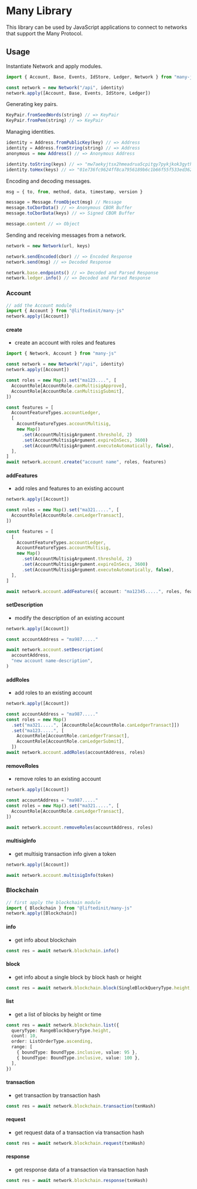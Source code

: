 # Many Library

This library can be used by JavaScript applications to connect to networks that
support the Many Protocol.

## Usage

Instantiate Network and apply modules.

```ts
import { Account, Base, Events, IdStore, Ledger, Network } from "many-js"

const network = new Network("/api", identity)
network.apply([Account, Base, Events, IdStore, Ledger])
```

Generating key pairs.

```ts
KeyPair.fromSeedWords(string) // => KeyPair
KeyPair.fromPem(string) // => KeyPair
```

Managing identities.

```ts
identity = Address.fromPublicKey(key) // => Address
identity = Address.fromString(string) // => Address
anonymous = new Address() // => Anonymous Address

identity.toString(keys) // => "mw7aekyjtsx2hmeadrua5cpitgy7pykjkok3gyth3ggsio4zwa"
identity.toHex(keys) // => "01e736fc9624ff8ca7956189b6c1b66f55f533ed362ca48c884cd20065";
```

Encoding and decoding messages.

```ts
msg = { to, from, method, data, timestamp, version }

message = Message.fromObject(msg) // Message
message.toCborData() // => Anonymous CBOR Buffer
message.toCborData(keys) // => Signed CBOR Buffer

message.content // => Object
```

Sending and receiving messages from a network.

```ts
network = new Network(url, keys)

network.sendEncoded(cbor) // => Encoded Response
network.send(msg) // => Decoded Response

network.base.endpoints() // => Decoded and Parsed Response
network.ledger.info() // => Decoded and Parsed Response
```

### Account

```ts
// add the Account module
import { Account } from "@liftedinit/many-js"
network.apply([Account])
```

#### create

- create an account with roles and features

```ts
import { Network, Account } from "many-js"

const network = new Network("/api", identity)
network.apply([Account])

const roles = new Map().set("ma123....", [
  AccountRole[AccountRole.canMultisigApprove],
  AccountRole[AccountRole.canMultisigSubmit],
])

const features = [
  AccountFeatureTypes.accountLedger,
  [
    AccountFeatureTypes.accountMultisig,
    new Map()
      .set(AccountMultisigArgument.threshold, 2)
      .set(AccountMultisigArgument.expireInSecs, 3600)
      .set(AccountMultisigArgument.executeAutomatically, false),
  ],
]
await network.account.create("account name", roles, features)
```

#### addFeatures

- add roles and features to an existing account

```ts
network.apply([Account])

const roles = new Map().set("ma321.....", [
  AccountRole[AccountRole.canLedgerTransact],
])

const features = [
  [
    AccountFeatureTypes.accountLedger,
    AccountFeatureTypes.accountMultisig,
    new Map()
      .set(AccountMultisigArgument.threshold, 2)
      .set(AccountMultisigArgument.expireInSecs, 3600)
      .set(AccountMultisigArgument.executeAutomatically, false),
  ],
]

await network.account.addFeatures({ account: "ma12345.....", roles, features })
```

#### setDescription

- modify the description of an existing account

```ts
network.apply([Account])

const accountAddress = "ma987....."

await network.account.setDescription(
  accountAddress,
  "new account name-description",
)
```

#### addRoles

- add roles to an existing account

```ts
network.apply([Account])

const accountAddress = "ma987....."
const roles = new Map()
  .set("ma321.....", [AccountRole[AccountRole.canLedgerTransact]])
  .set("ma123.....", [
    AccountRole[AccountRole.canLedgerTransact],
    AccountRole[AccountRole.canLedgerSubmit],
  ])
await network.account.addRoles(accountAddress, roles)
```

#### removeRoles

- remove roles to an existing account

```ts
network.apply([Account])

const accountAddress = "ma987....."
const roles = new Map().set("ma321.....", [
  AccountRole[AccountRole.canLedgerTransact],
])

await network.account.removeRoles(accountAddress, roles)
```

#### multisigInfo

- get multisig transaction info given a token

```ts
network.apply([Account])

await network.account.multisigInfo(token)
```

### Blockchain

```ts
// first apply the blockchain module
import { Blockchain } from "@liftedinit/many-js"
network.apply([Blockchain])
```

#### info

- get info about blockchain

```ts
const res = await network.blockchain.info()
```

#### block

- get info about a single block by block hash or height

```ts
const res = await network.blockchain.block(SingleBlockQueryType.height, 12345)
```

#### list

- get a list of blocks by height or time

```ts
const res = await network.blockchain.list({
  queryType: RangeBlockQueryType.height,
  count: 10,
  order: ListOrderType.ascending,
  range: [
    { boundType: BoundType.inclusive, value: 95 },
    { boundType: BoundType.inclusive, value: 100 },
  ],
})
```

#### transaction

- get transaction by transaction hash

```ts
const res = await network.blockchain.transaction(txnHash)
```

#### request

- get request data of a transaction via transaction hash

```ts
const res = await network.blockchain.request(txnHash)
```

#### response

- get response data of a transaction via transaction hash

```ts
const res = await network.blockchain.response(txnHash)
```
